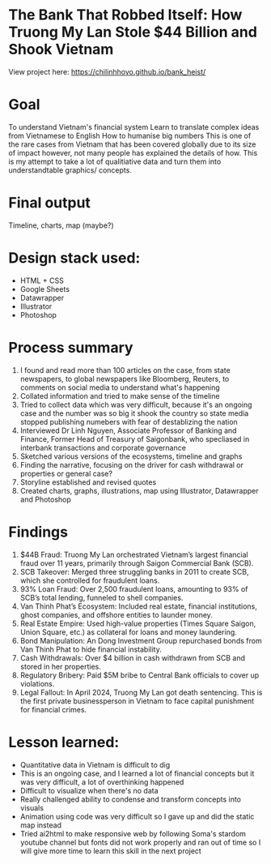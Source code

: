 # The Bank That Robbed Itself: How Truong My Lan Stole $44 Billion and Shook Vietnam
 
View project here: https://chilinhhovo.github.io/bank_heist/

# Goal 
To understand Vietnam's financial system 
Learn to translate complex ideas from Vietnamese to English
How to humanise big numbers 
This is one of the rare cases from Vietnam that has been covered globally due to its size of impact however, not many people has explained the details of how. This is my attempt to take a lot of qualitiative data and turn them into understandtable graphics/ concepts. 

# Final output 
Timeline, charts, map (maybe?) 

# Design stack used:
- HTML + CSS 
- Google Sheets
- Datawrapper 
- Illustrator 
- Photoshop

# Process summary
1. I found and read more than 100 articles on the case, from state newspapers, to global newspapers like Bloomberg, Reuters, to comments on social media to understand what's happening
2. Collated information and tried to make sense of the timeline
3. Tried to collect data which was very difficult, because it's an ongoing case and the number was so big it shook the country so state media stopped publishing numebers with fear of destablizing the nation
4. Interviewed Dr Linh Nguyen, Associate Professor of Banking and Finance, Former Head of Treasury of Saigonbank, who specliased in interbank transactions and corporate governance
5. Sketched various versions of the ecosystems, timeline and graphs
6. Finding the narrative, focusing on the driver for cash withdrawal or properties or general case?
7. Storyline established and revised quotes
8. Created charts, graphs, illustrations, map using Illustrator, Datawrapper and Photoshop

# Findings
1. $44B Fraud: Truong My Lan orchestrated Vietnam’s largest financial fraud over 11 years, primarily through Saigon Commercial Bank (SCB).
2. SCB Takeover: Merged three struggling banks in 2011 to create SCB, which she controlled for fraudulent loans.
3. 93% Loan Fraud: Over 2,500 fraudulent loans, amounting to 93% of SCB’s total lending, funneled to shell companies.
4. Van Thinh Phat’s Ecosystem: Included real estate, financial institutions, ghost companies, and offshore entities to launder money.
5. Real Estate Empire: Used high-value properties (Times Square Saigon, Union Square, etc.) as collateral for loans and money laundering.
6. Bond Manipulation: An Dong Investment Group repurchased bonds from Van Thinh Phat to hide financial instability.
7. Cash Withdrawals: Over $4 billion in cash withdrawn from SCB and stored in her properties.
8. Regulatory Bribery: Paid $5M bribe to Central Bank officials to cover up violations.
9. Legal Fallout: In April 2024, Truong My Lan got death sentencing. This is the first private businessperson in Vietnam to face capital punishment for financial crimes.

# Lesson learned: 
- Quantitative data in Vietnam is difficult to dig
- This is an ongoing case, and I learned a lot of financial concepts but it was very difficult, a lot of overthinking happened
- Difficult to visualize when there's no data
- Really challenged ability to condense and transform concepts into visuals
- Animation using code was very difficult so I gave up and did the static map instead
- Tried ai2html to make responsive web by following Soma's stardom youtube channel but fonts did not work properly and ran out of time so I will give more time to learn this skill in the next project 
